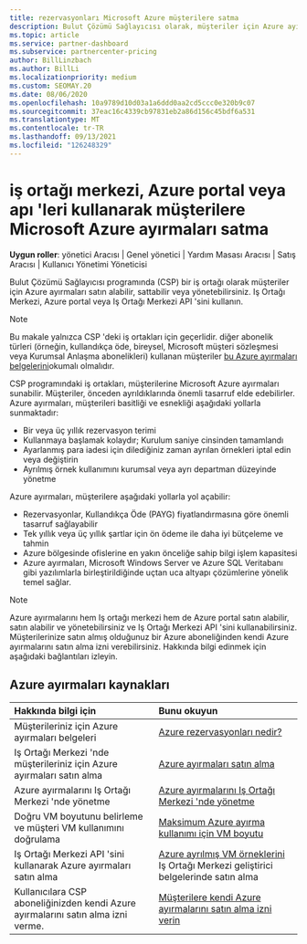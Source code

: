 ```yaml
---
title: rezervasyonları Microsoft Azure müşterilere satma
description: Bulut Çözümü Sağlayıcısı olarak, müşteriler için Azure ayırmaları satın alabilir, satmanıza veya yönetebilirsiniz. Iş Ortağı Merkezi, Azure portal veya Iş Ortağı Merkezi API 'sini kullanın.
ms.topic: article
ms.service: partner-dashboard
ms.subservice: partnercenter-pricing
author: BillLinzbach
ms.author: BillLi
ms.localizationpriority: medium
ms.custom: SEOMAY.20
ms.date: 08/06/2020
ms.openlocfilehash: 10a9789d10d03a1a6ddd0aa2cd5ccc0e320b9c07
ms.sourcegitcommit: 37eac16c4339cb97831eb2a86d156c45bdf6a531
ms.translationtype: MT
ms.contentlocale: tr-TR
ms.lasthandoff: 09/13/2021
ms.locfileid: "126248329"
---
```

# <a name="sell-microsoft-azure-reservations-to-customers-using-partner-center-the-azure-portal-or-apis"></a>iş ortağı merkezi, Azure portal veya apı 'leri kullanarak müşterilere Microsoft Azure ayırmaları satma

**Uygun roller**: yönetici Aracısı | Genel yönetici | Yardım Masası Aracısı | Satış Aracısı | Kullanıcı Yönetimi Yöneticisi

Bulut Çözümü Sağlayıcısı programında (CSP) bir iş ortağı olarak müşteriler için Azure ayırmaları satın alabilir, sattabilir veya yönetebilirsiniz. Iş Ortağı Merkezi, Azure portal veya Iş Ortağı Merkezi API 'sini kullanın.

> [!NOTE]
> Bu makale yalnızca CSP 'deki iş ortakları için geçerlidir. diğer abonelik türleri (örneğin, kullandıkça öde, bireysel, Microsoft müşteri sözleşmesi veya Kurumsal Anlaşma abonelikleri) kullanan müşteriler [bu Azure ayırmaları belgelerini](/azure/cost-management-billing/reservations)okumalı olmalıdır.

CSP programındaki iş ortakları, müşterilerine Microsoft Azure ayırmaları sunabilir. Müşteriler, önceden ayrıldıklarında önemli tasarruf elde edebilirler. Azure ayırmaları, müşterileri basitliği ve esnekliği aşağıdaki yollarla sunmaktadır:

- Bir veya üç yıllık rezervasyon terimi
- Kullanmaya başlamak kolaydır; Kurulum saniye cinsinden tamamlandı
- Ayarlanmış para iadesi için dilediğiniz zaman ayrılan örnekleri iptal edin veya değiştirin
- Ayrılmış örnek kullanımını kurumsal veya ayrı departman düzeyinde yönetme

Azure ayırmaları, müşterilere aşağıdaki yollarla yol açabilir:

- Rezervasyonlar, Kullandıkça Öde (PAYG) fiyatlandırmasına göre önemli tasarruf sağlayabilir
- Tek yıllık veya üç yıllık şartlar için ön ödeme ile daha iyi bütçeleme ve tahmin
- Azure bölgesinde ofislerine en yakın önceliğe sahip bilgi işlem kapasitesi
- Azure ayırmaları, Microsoft Windows Server ve Azure SQL Veritabanı gibi yazılımlarla birleştirildiğinde uçtan uca altyapı çözümlerine yönelik temel sağlar.

>[!NOTE]
> Azure ayırmalarını hem Iş ortağı merkezi hem de Azure portal satın alabilir, satın alabilir ve yönetebilirsiniz ve Iş Ortağı Merkezi API 'sini kullanabilirsiniz. Müşterilerinize satın almış olduğunuz bir Azure aboneliğinden kendi Azure ayırmalarını satın alma izni verebilirsiniz. Hakkında bilgi edinmek için aşağıdaki bağlantıları izleyin.

## <a name="azure-reservations-resources"></a>Azure ayırmaları kaynakları

|**Hakkında bilgi için**   |**Bunu okuyun**    |
|:-----------------------------|:-----------------|
| Müşterileriniz için Azure ayırmaları belgeleri | [Azure rezervasyonları nedir?](/azure/billing/billing-save-compute-costs-reservations)
|Iş Ortağı Merkezi 'nde müşterileriniz için Azure ayırmaları satın alma   |[Azure ayırmaları satın alma](azure-reservations-buying.md)
|Azure ayırmalarını Iş Ortağı Merkezi 'nde yönetme | [Azure ayırmalarını Iş Ortağı Merkezi 'nde yönetme](azure-reservations-manage.md)
|Doğru VM boyutunu belirleme ve müşteri VM kullanımını doğrulama   |[Maksimum Azure ayırma kullanımı için VM boyutu](azure-usage.md)   |
|Iş Ortağı Merkezi API 'sini kullanarak Azure ayırmaları satın alma | [Azure ayrılmış VM örneklerini](/partner-center/develop/purchase-azure-reservations) Iş Ortağı Merkezi geliştirici belgelerinde satın alma   |
|Kullanıcılara CSP aboneliğinizden kendi Azure ayırmalarını satın alma izni verme. | [Müşterilere kendi Azure ayırmalarını satın alma izni verin](give-customers-permission.md)   |
